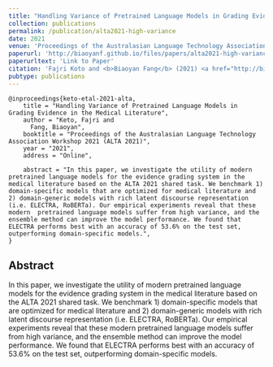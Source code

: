 ```yaml
---
title: "Handling Variance of Pretrained Language Models in Grading Evidence in the Medical Literature"
collection: publications
permalink: /publication/alta2021-high-variance
date: 2021
venue: 'Proceedings of the Australasian Language Technology Association Workshop 2021'
paperurl: 'http://biaoyanf.github.io/files/papers/alta2021-high-variance.pdf'
paperurltext: 'Link to Paper'
citation: 'Fajri Koto and <b>Biaoyan Fang</b> (2021) <a href="http://biaoyanf.github.io/files/papers/alta2021-high-variance.pdf"><u>Handling Variance of Pretrained Language Models in Grading Evidence in the Medical Literature</u></a>. In <i>Proceedings of the Australasian Language Technology Association Workshop 2021 (ALTA 2021)</i>, virtual.'
pubtype: publications
---
```


```
@inproceedings{keto-etal-2021-alta,
    title = "Handling Variance of Pretrained Language Models in Grading Evidence in the Medical Literature",
    author = "Keto, Fajri and
      Fang, Biaoyan",
    booktitle = "Proceedings of the Australasian Language Technology Association Workshop 2021 (ALTA 2021)",
    year = "2021",
    address = "Online",

    abstract = "In this paper, we investigate the utility of modern pretrained language models for the evidence grading system in the medical literature based on the ALTA 2021 shared task. We benchmark 1)  domain-specific models that are optimized for medical literature and 2) domain-generic models with rich latent discourse representation (i.e. ELECTRA, RoBERTa). Our empirical experiments reveal that these modern  pretrained language models suffer from high variance, and the ensemble method can improve the model performance. We found that ELECTRA performs best with an accuracy of 53.6% on the test set, outperforming domain-specific models.",
}
```

## Abstract 
In this paper, we investigate the utility of modern pretrained language models for the evidence grading system in the medical literature based on the ALTA 2021 shared task. We benchmark 1)  domain-specific models that are optimized for medical literature and 2) domain-generic models with rich latent discourse representation (i.e. ELECTRA, RoBERTa). Our empirical experiments reveal that these modern  pretrained language models suffer from high variance, and the ensemble method can improve the model performance. We found that ELECTRA performs best with an accuracy of 53.6% on the test set, outperforming domain-specific models.
